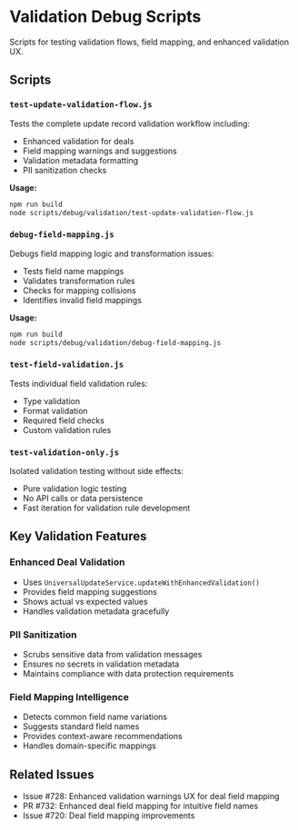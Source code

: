 # Validation Debug Scripts

Scripts for testing validation flows, field mapping, and enhanced validation UX.

## Scripts

### `test-update-validation-flow.js`

Tests the complete update record validation workflow including:

- Enhanced validation for deals
- Field mapping warnings and suggestions
- Validation metadata formatting
- PII sanitization checks

**Usage:**

```bash
npm run build
node scripts/debug/validation/test-update-validation-flow.js
```

### `debug-field-mapping.js`

Debugs field mapping logic and transformation issues:

- Tests field name mappings
- Validates transformation rules
- Checks for mapping collisions
- Identifies invalid field mappings

**Usage:**

```bash
npm run build
node scripts/debug/validation/debug-field-mapping.js
```

### `test-field-validation.js`

Tests individual field validation rules:

- Type validation
- Format validation
- Required field checks
- Custom validation rules

### `test-validation-only.js`

Isolated validation testing without side effects:

- Pure validation logic testing
- No API calls or data persistence
- Fast iteration for validation rule development

## Key Validation Features

### Enhanced Deal Validation

- Uses `UniversalUpdateService.updateWithEnhancedValidation()`
- Provides field mapping suggestions
- Shows actual vs expected values
- Handles validation metadata gracefully

### PII Sanitization

- Scrubs sensitive data from validation messages
- Ensures no secrets in validation metadata
- Maintains compliance with data protection requirements

### Field Mapping Intelligence

- Detects common field name variations
- Suggests standard field names
- Provides context-aware recommendations
- Handles domain-specific mappings

## Related Issues

- Issue #728: Enhanced validation warnings UX for deal field mapping
- PR #732: Enhanced deal field mapping for intuitive field names
- Issue #720: Deal field mapping improvements
